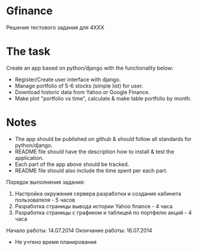 Gfinance
========

Решение тестового задания для 4XXX

The task
========

Create an app based on python/django with the functionality below:

* Register/Create user interface with django.
* Manage portfolio of 5-6 stocks (simple list) for user.
* Download historic data from Yahoo or Google Finance.
* Make plot "portfolio vs time", calculate & make table portfolio by month.

Notes
=====

* The app should be published on github & should follow all standards for python/django. 
* README file should have the description how to install & test the application. 
* Each part of the app above should be tracked. 
* README file should also include the time spent per each part.


Порядок выполнения задания:
1. Настройка окружения сервера разработки и создание кабинета пользователя - 5 часов
2. Разработка страницы вывода истории Yahoo finance - 4 часа
3. Разработка страницы с графиком и таблицей по портфелю акций - 4 часа

Начало работы: 14.07.2014
Окончание работы: 16.07.2014
* Не учтено время планирования

